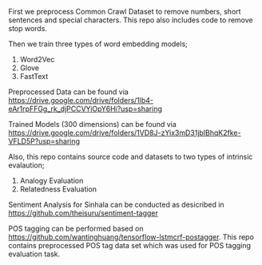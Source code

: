 First we preprocess Common Crawl Dataset to remove numbers, short sentences and special characters. This repo also includes code to remove stop words.

Then we train three types of word embedding models;
  1) Word2Vec
  2) Glove
  3) FastText
  
Preprocessed Data can be found via https://drive.google.com/drive/folders/1lb4-eAr1rpFFGg_rk_djPCCVYiOpY6Hi?usp=sharing

Trained Models (300 dimensions) can be found via https://drive.google.com/drive/folders/1VD8J-zYix3mD31jbIBhqK2fke-VFLD5P?usp=sharing

Also, this repo contains source code and datasets to two types of intrinsic evalaution;
  1) Analogy Evaluation
  2) Relatedness Evaluation
  
Sentiment Analysis for Sinhala can be conducted as desicribed in https://github.com/theisuru/sentiment-tagger

POS tagging can be performed based on https://github.com/wantinghuang/tensorflow-lstmcrf-postagger. This repo contains preprocessed POS tag data set which was used for POS tagging evaluation task.

